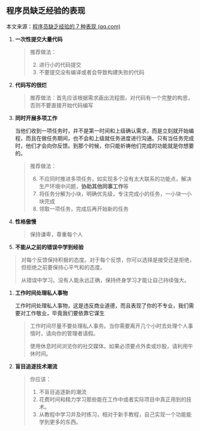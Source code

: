 ## 程序员缺乏经验的表现

本文来源：[程序员缺乏经验的 7 种表现 (qq.com)](https://mp.weixin.qq.com/s/458o7Mx4_TBnMtWkqDfSqw)

1. **一次性提交大量代码**

   > 推荐做法：
   >
   > 2. 进行小的代码提交
   > 3. 不要提交没有编译或者会导致构建失败的代码

4. **代码写的很烂**

   > 推荐做法：首先应该根据需求画出流程图，对代码有一个完整的构思，否则不要直接开始代码编写

5. **同时开展多项工作**

   当他们收到一项任务时，并不是第一时间和上级确认需求，而是立刻就开始编程，而且在做任务期间，也不会和上级就任务进度进行沟通。只有当任务完成时，他们才会向你反馈。到那个时候，你只能祈祷他们完成的功能就是你想要的。

   > 推荐做法：
   >
   > 6. 不应同时推进多项任务，如实现多个没有太大联系的功能点，解决生产环境中问题，**协助其他同事工作**等
   > 7. 将任务分解为小块，明确优先级，专注完成小的任务，一小块一小块完成
   > 8. 领取一项任务，完成后再开始新的任务

9. **性格傲慢**

   > 保持谦卑，尊重每个人

10. **不能从之前的错误中学到经验**

   >对每个反馈保持积极的态度。对于每个反馈，你可以选择是接受还是拒绝，但拒绝之前要保持心平气和的态度。
   >
   >从错误中学习。没有人能永远正确，保持终身学习才能让自己持续强大。

1. **工作时间处理私人事物**

   工作时间处理私人事物，这是违反商业道德，而且表现了你的不专业，我们需要对工作敬业，毕竟我们要依靠它谋生

   >工作时间尽量不要处理私人事务。当你需要离开几个小时去处理个人事情时，请向你的管理者请假。
   >
   >使用休息时间浏览你的社交媒体。如果必须要点外卖或炒股，请利用午休时间。

2. **盲目追逐技术潮流**

   >你应该：
   >
   >1. 不盲目追逐新的潮流
   >2. 花费时间和精力学习那些能在工作中或者实际项目中真正用到的技术。
   >3. 从教程中学习并及时练习，相对于新手教程，自己实现一个功能能学到更多的东西。
